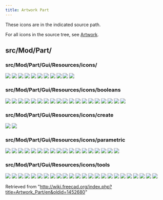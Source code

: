 ```yaml
---
title: Artwork Part
---
```


These icons are in the indicated source path.

For all icons in the source tree, see [Artwork](/Artwork "Artwork").

## src/Mod/Part/

### src/Mod/Part/Gui/Resources/icons/

![](/src/assets/images/Part_2D_object.svg)
![](/src/assets/images/Part_3D_object.svg)
![](/src/assets/images/Part_BoxSelection.svg)
![](/src/assets/images/Part_Detached.svg)
![](/src/assets/images/Part_Export.svg)
![](/src/assets/images/Part_Feature.svg)
![](/src/assets/images/Part_FeatureImport.svg)
![](/src/assets/images/Part_Import.svg)
![](/src/assets/images/Part_SectionCut.svg)
![](/src/assets/images/PartWorkbench.svg)
![](/src/assets/images/Preferences-part_design.svg)

### src/Mod/Part/Gui/Resources/icons/booleans

![](/src/assets/images/Part_BooleanFragments.svg)
![](/src/assets/images/Part_Booleans.svg)
![](/src/assets/images/Part_CheckGeometry.svg)
![](/src/assets/images/Part_Common.svg)
![](/src/assets/images/Part_Compound.svg)
![](/src/assets/images/Part_CompoundFilter.svg)
![](/src/assets/images/Part_CrossSections.svg)
![](/src/assets/images/Part_Cut.svg)
![](/src/assets/images/Part_Defeaturing.svg)
![](/src/assets/images/Part_ExplodeCompound.svg)
![](/src/assets/images/Part_Fuse.svg)
![](/src/assets/images/Part_JoinBypass.svg)
![](/src/assets/images/Part_JoinConnect.svg)
![](/src/assets/images/Part_JoinCutout.svg)
![](/src/assets/images/Part_JoinEmbed.svg)
![](/src/assets/images/Part_Section.svg)
![](/src/assets/images/Part_Slice.svg)
![](/src/assets/images/Part_SliceApart.svg)
![](/src/assets/images/Part_XOR.svg)

### src/Mod/Part/Gui/Resources/icons/create

![](/src/assets/images/Part_Primitives.svg)
![](/src/assets/images/Part_Shapebuilder.svg)

### src/Mod/Part/Gui/Resources/icons/parametric

![](/src/assets/images/Part_Box_Parametric.svg)
![](/src/assets/images/Part_Circle_Parametric.svg)
![](/src/assets/images/Part_Cone_Parametric.svg)
![](/src/assets/images/Part_Cylinder_Parametric.svg)
![](/src/assets/images/Part_Ellipse_Parametric.svg)
![](/src/assets/images/Part_Ellipsoid_Parametric.svg)
![](/src/assets/images/Part_Helix_Parametric.svg)
![](/src/assets/images/Part_Line_Parametric.svg)
![](/src/assets/images/Part_Plane_Parametric.svg)
![](/src/assets/images/Part_Point_Parametric.svg)
![](/src/assets/images/Part_Polygon_Parametric.svg)
![](/src/assets/images/Part_Prism_Parametric.svg)
![](/src/assets/images/Part_Sphere_Parametric.svg)
![](/src/assets/images/Part_Spiral_Parametric.svg)
![](/src/assets/images/Part_Spline_Parametric.svg)
![](/src/assets/images/Part_Torus_Parametric.svg)
![](/src/assets/images/Part_Tube_Parametric.svg)
![](/src/assets/images/Part_Wedge_Parametric.svg)

### src/Mod/Part/Gui/Resources/icons/tools

![](/src/assets/images/Part_Attachment.svg)
![](/src/assets/images/Part_Chamfer.svg)
![](/src/assets/images/Part_ColorFace.svg)
![](/src/assets/images/Part_Element_Copy.svg)
![](/src/assets/images/Part_Extrude.svg)
![](/src/assets/images/Part_Fillet.svg)
![](/src/assets/images/Part_Loft.svg)
![](/src/assets/images/Part_MakeFace.svg)
![](/src/assets/images/Part_MakeSolid.svg)
![](/src/assets/images/Part_Mirror.svg)
![](/src/assets/images/Part_Offset.svg)
![](/src/assets/images/Part_Offset2D.svg)
![](/src/assets/images/Part_PointsFromMesh.svg)
![](/src/assets/images/Part_ProjectionOnSurface.svg)
![](/src/assets/images/Part_Refine_Shape.svg)
![](/src/assets/images/Part_Reverse_Shape.svg)
![](/src/assets/images/Part_Revolve.svg)
![](/src/assets/images/Part_RuledSurface.svg)
![](/src/assets/images/Part_Scale.svg)
![](/src/assets/images/Part_Shape_from_Mesh.svg)
![](/src/assets/images/Part_ShapeInfo.svg)
![](/src/assets/images/Part_Sweep.svg)
![](/src/assets/images/Part_Thickness.svg)
![](/src/assets/images/Part_Transformed_Copy.svg)

Retrieved from "<http://wiki.freecad.org/index.php?title=Artwork_Part/en&oldid=1452680>"
